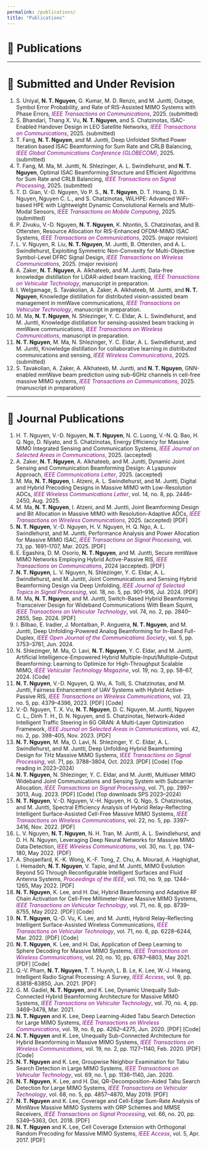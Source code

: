 ```yaml
---
permalink: /publications/
title: "Publications"
---
```


# 📄 Publications

---

# 📝 Submitted and Under Revision  

<ol>

<li>
S. Uniyal, <strong>N. T. Nguyen</strong>, G. Kumar, M. D. Renzo, and M. Juntti,  
Outage, Symbol Error Probability, and Rate of RIS-Assisted MIMO Systems with Phase Errors,  
<span style="color:purple;"><em>IEEE Transactions on Communications</em></span>, 2025. (submitted)
</li>

<li>
S. Bhandari, Thang X. Vu, <strong>N. T. Nguyen</strong>, and S. Chatzinotas,  
ISAC-Enabled Handover Design in LEO Satellite Networks,  
<span style="color:purple;"><em>IEEE Transactions on Communications</em></span>, 2025. (submitted)
</li>

<li>
T. Fang, <strong>N. T. Nguyen</strong>, and M. Juntti,  
Deep Unfolded Shifted Power Iteration based ISAC Beamforming for Sum Rate and CRLB Balancing,  
<span style="color:purple;"><em>IEEE Global Communications Conference (GLOBECOM)</em></span>, 2025. (submitted)
</li>

<li>
T. Fang, M. Ma, M. Juntti, N. Shlezinger, A. L. Swindlehurst, and <strong>N. T. Nguyen</strong>,  
Optimal ISAC Beamforming Structure and Efficient Algorithms for Sum Rate and CRLB Balancing,  
<span style="color:purple;"><em>IEEE Transactions on Signal Processing</em></span>, 2025. (submitted)
</li>

<li>
T. D. Gian, V.-D. Nguyen, Vo P. S., <strong>N. T. Nguyen</strong>, D. T. Hoang, D. N. Nguyen, Nguyen C. L., and S. Chatzinotas,  
WiLHPE: Advanced WiFi-based HPE with Lightweight Dynamic Convolutional Kernels and Multi-Modal Sensors,  
<span style="color:purple;"><em>IEEE Transactions on Mobile Computing</em></span>, 2025. (submitted)
</li>

<li>
P. Zivuku, V.-D. Nguyen, <strong>N. T. Nguyen</strong>, K. Ntontin, S. Chatzinotas, and B. Ottersten,  
Resource Allocation for RIS-Enhanced OFDM-MIMO ISAC Systems,  
<span style="color:purple;"><em>IEEE Transactions on Communications</em></span>, 2025. (major revision)
</li>

<li>
L. V. Nguyen, R. Liu, <strong>N. T. Nguyen</strong>, M. Juntti, B. Ottersten, and A. L. Swindlehurst,  
Exploiting Symmetric Non-Convexity for Multi-Objective Symbol-Level DFRC Signal Design,  
<span style="color:purple;"><em>IEEE Transactions on Wireless Communications</em></span>, 2025. (major revision)
</li>

<li>
A. Zaker, <strong>N. T. Nguyen</strong>, A. Alkhateeb, and M. Juntti,  
Data-free knowledge distillation for LiDAR-aided beam tracking,  
<span style="color:purple;"><em>IEEE Transactions on Vehicular Technology</em></span>, manuscript in preparation.
</li>

<li>
I. Welgamage, S. Tavakolian, A. Zaker, A. Alkhateeb, M. Juntti, and <strong>N. T. Nguyen</strong>,  
Knowledge distillation for distributed vision-assisted beam management in mmWave communications,  
<span style="color:purple;"><em>IEEE Transactions on Vehicular Technology</em></span>, manuscript in preparation.
</li>

<li>
M. Ma, <strong>N. T. Nguyen</strong>, N. Shlezinger, Y. C. Eldar, A. L. Swindlehurst, and M. Juntti,  
Knowledge distillation for sensing-assisted beam tracking in mmWave communications,  
<span style="color:purple;"><em>IEEE Transactions on Wireless Communications</em></span>, manuscript in preparation.
</li>

<li>
<strong>N. T. Nguyen</strong>, M. Ma, N. Shlezinger, Y. C. Eldar, A. L. Swindlehurst, and M. Juntti,  
Knowledge distillation for collaborative learning in distributed communications and sensing,  
<span style="color:purple;"><em>IEEE Wireless Communications</em></span>, 2025. (submitted)
</li>

<li>
S. Tavakolian, A. Zaker, A. Alkhateeb, M. Juntti, and <strong>N. T. Nguyen</strong>,  
GNN-enabled mmWave beam prediction using sub-6GHz channels in cell-free massive MIMO systems,  
<span style="color:purple;"><em>IEEE Transactions on Communications</em></span>, 2025. (manuscript in preparation)
</li>

</ol>

---

# 📄 Journal Publications  

<ol>

<li>
H. T. Nguyen, V.-D. Nguyen, <strong>N. T. Nguyen</strong>, N. C. Luong, V.-N. Q. Bao, H. Q. Ngo, D. Niyato, and S. Chatzinotas,  
Energy Efficiency for Massive MIMO Integrated Sensing and Communication Systems,  
<span style="color:purple;"><em>IEEE Journal on Selected Areas in Communications</em></span>, 2025. (accepted)
</li>

<li>
A. Zaker, <strong>N. T. Nguyen</strong>, A. Alkhateeb, and M. Juntti,  
Dynamic Joint Sensing and Communication Beamforming Design: A Lyapunov Approach,  
<span style="color:purple;"><em>IEEE Communications Letter</em></span>, 2025. (accepted)
</li>

<li>
M. Ma, <strong>N. T. Nguyen</strong>, I. Atzeni, A. L. Swindlehurst, and M. Juntti,  
Digital and Hybrid Precoding Designs in Massive MIMO with Low-Resolution ADCs,  
<span style="color:purple;"><em>IEEE Wireless Communications Letter</em></span>, vol. 14, no. 8, pp. 2446–2450, Aug. 2025.
</li>

<li>
M. Ma, <strong>N. T. Nguyen</strong>, I. Atzeni, and M. Juntti,  
Joint Beamforming Design and Bit Allocation in Massive MIMO with Resolution-Adaptive ADCs,  
<span style="color:purple;"><em>IEEE Transactions on Wireless Communications</em></span>, 2025. (accepted) [PDF]
</li>

<li>
<strong>N. T. Nguyen</strong>, V.-D. Nguyen, H. V. Nguyen, H. Q. Ngo, A. L. Swindlehurst, and M. Juntti,  
Performance Analysis and Power Allocation for Massive MIMO ISAC,  
<span style="color:purple;"><em>IEEE Transactions on Signal Processing</em></span>, vol. 73, pp. 1691–1707, Mar. 2025. [PDF]
</li>

<li>
E. Egashira, D. M. Osorio, <strong>N. T. Nguyen</strong>, and M. Juntti,  
Secure mmWave MIMO Networks Employing Hybrid Active-Passive RIS,  
<span style="color:purple;"><em>IEEE Transactions on Communications</em></span>, 2024 (accepted). [PDF]
</li>

<li>
<strong>N. T. Nguyen</strong>, L. V. Nguyen, N. Shlezinger, Y. C. Eldar, A. L. Swindlehurst, and M. Juntti,  
Joint Communications and Sensing Hybrid Beamforming Design via Deep Unfolding,  
<span style="color:purple;"><em>IEEE Journal of Selected Topics in Signal Processing</em></span>, vol. 18, no. 5, pp. 901–916, Jul. 2024. [PDF]
</li>

<li>
M. Ma, <strong>N. T. Nguyen</strong>, and M. Juntti,  
Switch-Based Hybrid Beamforming Transceiver Design for Wideband Communications With Beam Squint,  
<span style="color:purple;"><em>IEEE Transactions on Vehicular Technology</em></span>, vol. 74, no. 2, pp. 2840–2855, Sep. 2024. [PDF]
</li>

<li>
I. Bilbao, E. Iradier, J. Montalban, P. Angueira, <strong>N. T. Nguyen</strong>, and M. Juntti,  
Deep Unfolding-Powered Analog Beamforming for In-Band Full-Duplex,  
<span style="color:purple;"><em>IEEE Open Journal of the Communications Society</em></span>, vol. 5, pp. 3753–3761, Jun. 2024.
</li>

<li>
N. Shlezinger, M. Ma, O. Lavi, <strong>N. T. Nguyen</strong>, Y. C. Eldar, and M. Juntti,  
Artificial Intelligence-Empowered Hybrid Multiple-Input/Multiple-Output Beamforming: Learning to Optimize for High-Throughput Scalable MIMO,  
<span style="color:purple;"><em>IEEE Vehicular Technology Magazine</em></span>, vol. 19, no. 3, pp. 58–67, 2024. [Code]
</li>

<li>
<strong>N. T. Nguyen</strong>, V.-D. Nguyen, Q. Wu, A. Tolli, S. Chatzinotas, and M. Juntti,  
Fairness Enhancement of UAV Systems with Hybrid Active-Passive RIS,  
<span style="color:purple;"><em>IEEE Transactions on Wireless Communications</em></span>, vol. 23, no. 5, pp. 4379–4396, 2023. [PDF] [Code]
</li>

<li>
V.-D. Nguyen, T. X. Vu, <strong>N. T. Nguyen</strong>, D. C. Nguyen, M. Juntti, Nguyen C. L., Dinh T. H., D. N. Nguyen, and S. Chatzinotas,  
Network-Aided Intelligent Traffic Steering in 6G ORAN: A Multi-Layer Optimization Framework,  
<span style="color:purple;"><em>IEEE Journal on Selected Areas in Communications</em></span>, vol. 42, no. 2, pp. 398–405, Nov. 2023. [PDF]
</li>

<li>
<strong>N. T. Nguyen</strong>, M. Ma, O. Lavi, N. Shlezinger, Y. C. Eldar, A. L. Swindlehurst, and M. Juntti,  
Deep Unfolding Hybrid Beamforming Design for THz Massive MIMO Systems,  
<span style="color:purple;"><em>IEEE Transactions on Signal Processing</em></span>, vol. 71, pp. 3788–3804, Oct. 2023. [PDF] [Code] (Top reading in 2023–2024)
</li>

<li>
<strong>N. T. Nguyen</strong>, N. Shlezinger, Y. C. Eldar, and M. Juntti,  
Multiuser MIMO Wideband Joint Communications and Sensing System with Subcarrier Allocation,  
<span style="color:purple;"><em>IEEE Transactions on Signal Processing</em></span>, vol. 71, pp. 2997–3013, Aug. 2023. [PDF] [Code] (Top downloads SPS 2023–2024)
</li>

<li>
<strong>N. T. Nguyen</strong>, V.-D. Nguyen, V.-H. Nguyen, H. Q. Ngo, S. Chatzinotas, and M. Juntti,  
Spectral Efficiency Analysis of Hybrid Relay-Reflecting Intelligent Surface-Assisted Cell-Free Massive MIMO Systems,  
<span style="color:purple;"><em>IEEE Transactions on Wireless Communications</em></span>, vol. 22, no. 5, pp. 3397–3416, Nov. 2022. [PDF]
</li>

<li>
L. V. Nguyen, <strong>N. T. Nguyen</strong>, N. H. Tran, M. Juntti, A. L. Swindlehurst, and D. H. N. Nguyen,  
Leveraging Deep Neural Networks for Massive MIMO Data Detection,  
<span style="color:purple;"><em>IEEE Wireless Communications</em></span>, vol. 30, no. 1, pp. 174–180, May 2022. [PDF]
</li>

<li>
A. Shojaeifard, K.-K. Wong, K.-F. Tong, Z. Chu, A. Mourad, A. Haghighat, I. Hemadeh, <strong>N. T. Nguyen</strong>, V. Tapio, and M. Juntti,  
MIMO Evolution Beyond 5G Through Reconfigurable Intelligent Surfaces and Fluid Antenna Systems,  
<span style="color:purple;"><em>Proceedings of the IEEE</em></span>, vol. 110, no. 9, pp. 1244–1265, May 2022. [PDF]
</li>

<li>
<strong>N. T. Nguyen</strong>, K. Lee, and H. Dai,  
Hybrid Beamforming and Adaptive RF Chain Activation for Cell-Free Millimeter-Wave Massive MIMO Systems,  
<span style="color:purple;"><em>IEEE Transactions on Vehicular Technology</em></span>, vol. 71, no. 8, pp. 8739–8755, May 2022. [PDF] [Code]
</li>

<li>
<strong>N. T. Nguyen</strong>, Q.-D. Vu, K. Lee, and M. Juntti,  
Hybrid Relay-Reflecting Intelligent Surface-Assisted Wireless Communications,  
<span style="color:purple;"><em>IEEE Transactions on Vehicular Technology</em></span>, vol. 71, no. 6, pp. 6228–6244, Mar. 2022. [PDF] [Code]
</li>

<li>
<strong>N. T. Nguyen</strong>, K. Lee, and H. Dai,  
Application of Deep Learning to Sphere Decoding for Massive MIMO Systems,  
<span style="color:purple;"><em>IEEE Transactions on Wireless Communications</em></span>, vol. 20, no. 10, pp. 6787–6803, May 2021. [PDF] [Code]
</li>

<li>
Q.-V. Pham, <strong>N. T. Nguyen</strong>, T. T. Huynh, L. B. Le, K. Lee, W.-J. Hwang,  
Intelligent Radio Signal Processing: A Survey,  
<span style="color:purple;"><em>IEEE Access</em></span>, vol. 9, pp. 83818–83850, Jun. 2021. [PDF]
</li>

<li>
G. M. Gadiel, <strong>N. T. Nguyen</strong>, and K. Lee,  
Dynamic Unequally Sub-Connected Hybrid Beamforming Architecture for Massive MIMO Systems,  
<span style="color:purple;"><em>IEEE Transactions on Vehicular Technology</em></span>, vol. 70, no. 4, pp. 3469–3478, Mar. 2021.
</li>

<li>
<strong>N. T. Nguyen</strong> and K. Lee,  
Deep Learning-Aided Tabu Search Detection for Large MIMO Systems,  
<span style="color:purple;"><em>IEEE Transactions on Wireless Communications</em></span>, vol. 19, no. 6, pp. 4262–4275, Jun. 2020. [PDF] [Code]
</li>

<li>
<strong>N. T. Nguyen</strong> and K. Lee,  
Unequally Sub-Connected Architecture for Hybrid Beamforming in Massive MIMO Systems,  
<span style="color:purple;"><em>IEEE Transactions on Wireless Communications</em></span>, vol. 19, no. 2, pp. 1127–1140, Feb. 2020. [PDF] [Code]
</li>

<li>
<strong>N. T. Nguyen</strong> and K. Lee,  
Groupwise Neighbor Examination for Tabu Search Detection in Large MIMO Systems,  
<span style="color:purple;"><em>IEEE Transactions on Vehicular Technology</em></span>, vol. 69, no. 1, pp. 1136–1140, Jan. 2020.
</li>

<li>
<strong>N. T. Nguyen</strong>, K. Lee, and H. Dai,  
QR-Decomposition-Aided Tabu Search Detection for Large MIMO Systems,  
<span style="color:purple;"><em>IEEE Transactions on Vehicular Technology</em></span>, vol. 68, no. 5, pp. 4857–4870, May 2019. [PDF]
</li>

<li>
<strong>N. T. Nguyen</strong> and K. Lee,  
Coverage and Cell-Edge Sum-Rate Analysis of MmWave Massive MIMO Systems with ORP Schemes and MMSE Receivers,  
<span style="color:purple;"><em>IEEE Transactions on Signal Processing</em></span>, vol. 66, no. 20, pp. 5349–5363, Oct. 2018. [PDF]
</li>

<li>
<strong>N. T. Nguyen</strong> and K. Lee,  
Cell Coverage Extension with Orthogonal Random Precoding for Massive MIMO Systems,  
<span style="color:purple;"><em>IEEE Access</em></span>, vol. 5, Apr. 2017. [PDF]
</li>

</ol>
